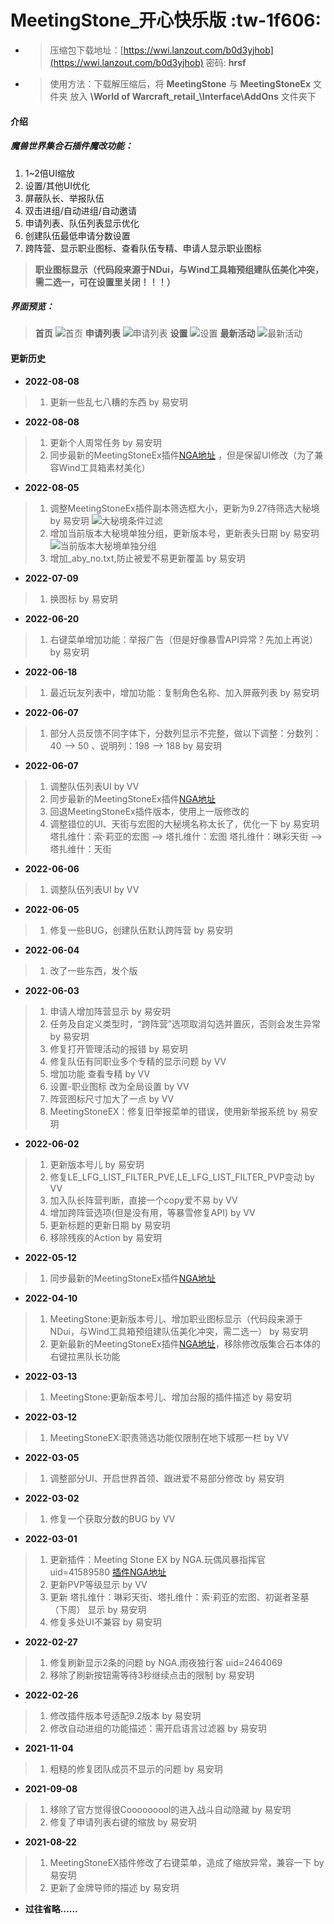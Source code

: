 
# MeetingStone_开心快乐版 :tw-1f606: 

- > 压缩包下载地址：[https://wwi.lanzout.com/b0d3yjhob](https://wwi.lanzout.com/b0d3yjhob) 密码: **hrsf**
- > 使用方法：下载解压缩后，将 **MeetingStone** 与 **MeetingStoneEx** 文件夹 放入  **\World of Warcraft\_retail_\Interface\AddOns**  文件夹下


#### 介绍
##### 魔兽世界集合石插件魔改功能：
 1. 1~2倍UI缩放
 2. 设置/其他UI优化 
 3. 屏蔽队长、举报队伍 
 4. 双击进组/自动进组/自动邀请 
 5. 申请列表、队伍列表显示优化
 6. 创建队伍最低申请分数设置
 7. 跨阵营、显示职业图标、查看队伍专精、申请人显示职业图标

> **职业图标显示（代码段来源于NDui，与Wind工具箱预组建队伍美化冲突，需二选一，可在设置里关闭！！！）**

##### 界面预览：
> **首页**
![首页](Image/%E9%A6%96%E9%A1%B5.jpg)
> **申请列表**
![申请列表](Image/%E7%94%B3%E8%AF%B7%E5%88%97%E8%A1%A8.jpg)
> **设置**
![设置](Image/%E8%AE%BE%E7%BD%AE.jpg)
> **最新活动**
![最新活动](Image/%E6%9C%80%E6%96%B0%E6%B4%BB%E5%8A%A8.jpg)

#### 更新历史

 - **2022-08-08**
>1. 更新一些乱七八糟的东西  by 易安玥

 - **2022-08-08**
>1. 更新个人周常任务  by 易安玥
>2. 同步最新的MeetingStoneEx插件[NGA地址](https://bbs.nga.cn/read.php?tid=30841564) ，但是保留UI修改（为了兼容Wind工具箱素材美化）

 - **2022-08-05**
>1. 调整MeetingStoneEx插件副本筛选框大小，更新为9.27待筛选大秘境   by 易安玥
![大秘境条件过滤](Image/%E5%A4%A7%E7%A7%98%E5%A2%83%E6%9D%A1%E4%BB%B6%E8%BF%87%E6%BB%A4.png)
>2. 增加当前版本大秘境单独分组，更新版本号，更新表头日期   by 易安玥
![当前版本大秘境单独分组](Image/%E5%BD%93%E5%89%8D%E7%89%88%E6%9C%AC%E5%A4%A7%E7%A7%98%E5%A2%83.jpg)
>3. 增加_aby_no.txt,防止被爱不易更新覆盖   by 易安玥

 - **2022-07-09**
>1. 换图标   by 易安玥

 - **2022-06-20**
>1. 右键菜单增加功能：举报广告（但是好像暴雪API异常？先加上再说）   by 易安玥


 - **2022-06-18**
>1. 最近玩友列表中，增加功能：复制角色名称、加入屏蔽列表   by 易安玥


 - **2022-06-07**
>1. 部分人员反馈不同字体下，分数列显示不完整，做以下调整：分数列：40 --> 50   、说明列：198 --> 188   by 易安玥


 - **2022-06-07**
>1. 调整队伍列表UI by VV
>2. 同步最新的MeetingStoneEx插件[NGA地址](https://bbs.nga.cn/read.php?tid=30841564)
>2. 回退MeetingStoneEx插件版本，使用上一版修改的
>4. 调整错位的UI、天街与宏图的大秘境名称太长了，优化一下 by 易安玥
>	塔扎维什：索·莉亚的宏图  --> 塔扎维什：宏图
>	塔扎维什：琳彩天街       --> 塔扎维什：天街


 - **2022-06-06**
>1. 调整队伍列表UI by VV


 - **2022-06-05**
>1. 修复一些BUG，创建队伍默认跨阵营 by 易安玥

 - **2022-06-04**
>1. 改了一些东西，发个版


 - **2022-06-03**
>1.  申请人增加阵营显示 by 易安玥
>2.  任务及自定义类型时，“跨阵营”选项取消勾选并置灰，否则会发生异常  by 易安玥
>3.  修复打开管理活动的报错  by 易安玥
>4.  修复队伍有同职业多个专精的显示问题  by VV
>5.  增加功能 查看专精  by VV
>6.  设置-职业图标 改为全局设置  by VV
>7.  阵营图标尺寸加大了一点  by VV
>8.  MeetingStoneEX：修复旧举报菜单的错误，使用新举报系统  by 易安玥


 - **2022-06-02**
>1.  更新版本号儿 by 易安玥
>2.  修复LE_LFG_LIST_FILTER_PVE,LE_LFG_LIST_FILTER_PVP变动 by VV
>3.  加入队长阵营判断，直接一个copy爱不易 by VV
>4.  增加跨阵营选项(但是没有用，等暴雪修复API) by VV
>5.  更新标题的更新日期 by 易安玥
>6.  移除残疾的Action by 易安玥


 - **2022-05-12**

> 1. 同步最新的MeetingStoneEx插件[NGA地址](https://bbs.nga.cn/read.php?tid=30841564)


 - **2022-04-10**

> 1. MeetingStone:更新版本号儿、增加职业图标显示（代码段来源于NDui，与Wind工具箱预组建队伍美化冲突，需二选一） by 易安玥
> 2. 更新最新的MeetingStoneEx插件[NGA地址](https://bbs.nga.cn/read.php?tid=30841564)，移除修改版集合石本体的右键拉黑队长功能

 - **2022-03-13**

> 1. MeetingStone:更新版本号儿、增加台服的插件描述 by 易安玥

 - **2022-03-12**

> 1. MeetingStoneEX:职责筛选功能仅限制在地下城那一栏 by VV

 - **2022-03-05**

> 1. 调整部分UI、开启世界首领、跟进爱不易部分修改 by 易安玥

 - **2022-03-02**

> 1. 修复一个获取分数的BUG by VV

 - **2022-03-01**

> 1. 更新插件：Meeting Stone EX by NGA.玩偶风暴指挥官 uid=41589580 [插件NGA地址](https://nga.178.com/read.php?tid=30841564)
> 2. 更新PVP等级显示 by VV 
> 3. 更新 塔扎维什：琳彩天街、塔扎维什：索·莉亚的宏图、初诞者圣墓（下周） 显示 by 易安玥 
> 4. 修复多处UI不兼容 by 易安玥

 - **2022-02-27**

> 1. 修复刷新显示2条的问题 by NGA.雨夜独行客 uid=2464069 
> 2. 移除了刷新按钮需等待3秒继续点击的限制 by 易安玥

 - **2022-02-26**

> 1. 修改插件版本号适配9.2版本  by 易安玥 
> 2. 修改自动进组的功能描述：需开启语言过滤器  by 易安玥

 - **2021-11-04**

> 1. 粗糙的修复团队成员不显示的问题  by 易安玥

 - **2021-09-08**
> 1. 移除了官方觉得很Cooooooool的进入战斗自动隐藏  by 易安玥 
> 2. 修复了申请列表右键的缩放  by 易安玥

 - **2021-08-22**
>  1. MeetingStoneEX插件修改了右键菜单，造成了缩放异常，兼容一下  by 易安玥
>  2. 更新了金牌导师的描述  by 易安玥

 - **过往省略……**

